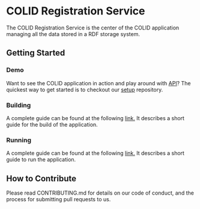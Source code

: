 # COLID Registration Service

The COLID Registration Service is the center of the COLID application managing all the data stored in a RDF storage system.

## Getting Started

### Demo

Want to see the COLID application in action and play around with [API](https://bayer-group.github.io/colid-documentation)? The quickest way to get started is to checkout our [setup](https://github.com/Bayer-Group/COLID-Setup) repository. 

### Building

A complete guide can be found at the following [link.](https://bayer-group.github.io/colid-documentation) It describes a short guide for the build of the application.

### Running

A complete guide can be found at the following [link.](https://bayer-group.github.io/colid-documentation) It describes a short guide to run the application.

## How to Contribute

Please read CONTRIBUTING.md for details on our code of conduct, and the process for submitting pull requests to us.
